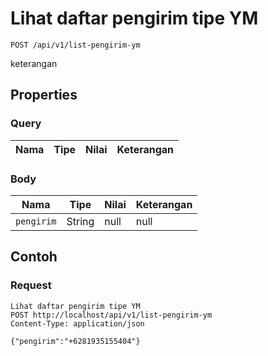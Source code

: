# Lihat daftar pengirim tipe YM
```http
POST /api/v1/list-pengirim-ym
```
keterangan
## Properties
### Query
Nama | Tipe | Nilai | Keterangan
--- | --- | --- | ---
### Body
Nama | Tipe | Nilai | Keterangan
--- | --- | --- | ---
<code>pengirim</code> | String | null | null
## Contoh
### Request
```http
Lihat daftar pengirim tipe YM
POST http://localhost/api/v1/list-pengirim-ym
Content-Type: application/json

{"pengirim":"+6281935155404"}
```
